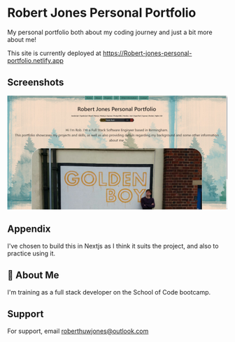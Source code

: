 # Robert Jones Personal Portfolio

My personal portfolio both about my coding journey and just a bit more about me!

This site is currently deployed at https://Robert-jones-personal-portfolio.netlify.app

## Screenshots

<img src="./Screenshot.jpg" alt="example"/>

## Appendix

I've chosen to build this in Nextjs as I think it suits the project, and also to practice using it.

## 🚀 About Me

I'm training as a full stack developer on the School of Code bootcamp.

## Support

For support, email roberthuwjones@outlook.com

